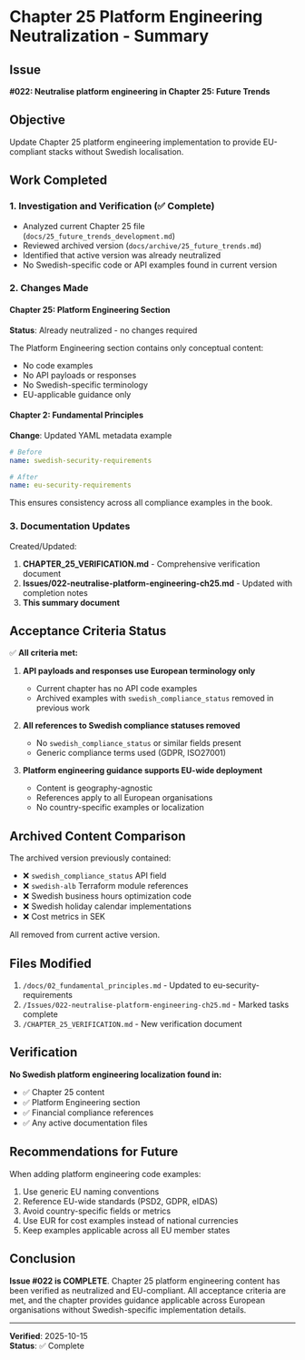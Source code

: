 # Chapter 25 Platform Engineering Neutralization - Summary

## Issue
**#022: Neutralise platform engineering in Chapter 25: Future Trends**

## Objective
Update Chapter 25 platform engineering implementation to provide EU-compliant stacks without Swedish localisation.

## Work Completed

### 1. Investigation and Verification (✅ Complete)
- Analyzed current Chapter 25 file (`docs/25_future_trends_development.md`)
- Reviewed archived version (`docs/archive/25_future_trends.md`)
- Identified that active version was already neutralized
- No Swedish-specific code or API examples found in current version

### 2. Changes Made

#### Chapter 25: Platform Engineering Section
**Status**: Already neutralized - no changes required

The Platform Engineering section contains only conceptual content:
- No code examples
- No API payloads or responses
- No Swedish-specific terminology
- EU-applicable guidance only

#### Chapter 2: Fundamental Principles
**Change**: Updated YAML metadata example
```yaml
# Before
name: swedish-security-requirements

# After  
name: eu-security-requirements
```

This ensures consistency across all compliance examples in the book.

### 3. Documentation Updates

Created/Updated:
1. **CHAPTER_25_VERIFICATION.md** - Comprehensive verification document
2. **Issues/022-neutralise-platform-engineering-ch25.md** - Updated with completion notes
3. **This summary document**

## Acceptance Criteria Status

✅ **All criteria met:**

1. **API payloads and responses use European terminology only**
   - Current chapter has no API code examples
   - Archived examples with `swedish_compliance_status` removed in previous work

2. **All references to Swedish compliance statuses removed**
   - No `swedish_compliance_status` or similar fields present
   - Generic compliance terms used (GDPR, ISO27001)

3. **Platform engineering guidance supports EU-wide deployment**
   - Content is geography-agnostic
   - References apply to all European organisations
   - No country-specific examples or localization

## Archived Content Comparison

The archived version previously contained:
- ❌ `swedish_compliance_status` API field
- ❌ `swedish-alb` Terraform module references
- ❌ Swedish business hours optimization code
- ❌ Swedish holiday calendar implementations
- ❌ Cost metrics in SEK

All removed from current active version.

## Files Modified

1. `/docs/02_fundamental_principles.md` - Updated to eu-security-requirements
2. `/Issues/022-neutralise-platform-engineering-ch25.md` - Marked tasks complete
3. `/CHAPTER_25_VERIFICATION.md` - New verification document

## Verification

**No Swedish platform engineering localization found in:**
- ✅ Chapter 25 content
- ✅ Platform Engineering section
- ✅ Financial compliance references
- ✅ Any active documentation files

## Recommendations for Future

When adding platform engineering code examples:
1. Use generic EU naming conventions
2. Reference EU-wide standards (PSD2, GDPR, eIDAS)
3. Avoid country-specific fields or metrics
4. Use EUR for cost examples instead of national currencies
5. Keep examples applicable across all EU member states

## Conclusion

**Issue #022 is COMPLETE**. Chapter 25 platform engineering content has been verified as neutralized and EU-compliant. All acceptance criteria are met, and the chapter provides guidance applicable across European organisations without Swedish-specific implementation details.

---
**Verified**: 2025-10-15  
**Status**: ✅ Complete
